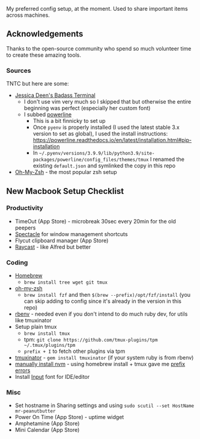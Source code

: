 My preferred config setup, at the moment. Used to share important items across machines.

## Acknowledgements

Thanks to the open-source community who spend so much volunteer time to create these amazing tools.

### Sources

TNTC but here are some:

- [Jessica Deen's Badass Terminal](https://jessicadeen.com/macos-ohmyzsh-tmux-vim-iterm2-powerlevel9k-badass-terminal/)
  - I don't use vim very much so I skipped that but otherwise the entire beginning was perfect (especially her custom font)
  - I subbed [powerline](https://github.com/powerline/powerline)
    - This is a bit finnicky to set up
    - Once `pyenv` is properly installed (I used the latest stable 3.x version to set as global), I used the install instructions: https://powerline.readthedocs.io/en/latest/installation.html#pip-installation
    - In `~/.pyenv/versions/3.9.9/lib/python3.9/site-packages/powerline/config_files/themes/tmux` I renamed the existing `default.json` and symlinked the copy in this repo
- [Oh-My-Zsh](https://ohmyz.sh/) - the most popular zsh setup

## New Macbook Setup Checklist

### Productivity

- TimeOut (App Store) - microbreak 30sec every 20min for the old peepers
- [Spectacle](https://www.spectacleapp.com/) for window management shortcuts
- Flycut clipboard manager (App Store)
- [Raycast](https://www.raycast.com/) - like Alfred but better

### Coding

- [Homebrew](https://brew.sh/)
  - `brew install tree wget git tmux`
- [oh-my-zsh](https://ohmyz.sh/#install)
  - `brew install fzf` and then `$(brew --prefix)/opt/fzf/install` (you can skip adding to config since it's already in the version in this repo)
- [rbenv](https://github.com/rbenv/rbenv#homebrew-on-macos) - needed even if you don't intend to do much ruby dev, for utils like tmuxinator
- Setup plain tmux
  - `brew install tmux`
  - tpm: `git clone https://github.com/tmux-plugins/tpm ~/.tmux/plugins/tpm`
  - `prefix + I` to fetch other plugins via tpm
- [tmuxinator](https://github.com/tmuxinator/tmuxinator) - `gem install tmuxinator` (if your system ruby is from rbenv)
- [manually install nvm](https://github.com/nvm-sh/nvm#install--update-script) - using homebrew install + tmux gave me [prefix errors](https://github.com/nvm-sh/nvm#macos-troubleshooting)
- Install [Input](https://input.fontbureau.com/info/) font for IDE/editor

### Misc

- Set hostname in Sharing settings and using `sudo scutil --set HostName mr-peanutbutter`
- Power On Time (App Store) - uptime widget
- Amphetamine (App Store)
- Mini Calendar (App Store)
